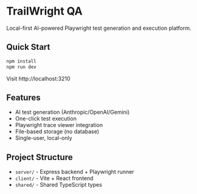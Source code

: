 # TrailWright QA

Local-first AI-powered Playwright test generation and execution platform.

## Quick Start

```bash
npm install
npm run dev
```

Visit http://localhost:3210

## Features

- AI test generation (Anthropic/OpenAI/Gemini)
- One-click test execution
- Playwright trace viewer integration
- File-based storage (no database)
- Single-user, local-only

## Project Structure

- `server/` - Express backend + Playwright runner
- `client/` - Vite + React frontend
- `shared/` - Shared TypeScript types
